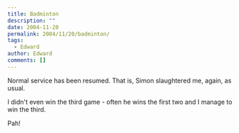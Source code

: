 ```yaml
---
title: Badminton
description: ""
date: 2004-11-20
permalink: 2004/11/20/badminton/
tags:
  - Edward
author: Edward
comments: []
---
```


Normal service has been resumed. That is, Simon slaughtered me, again,
as usual.

I didn\'t even win the third game - often he wins the first two and I
manage to win the third.

Pah!

